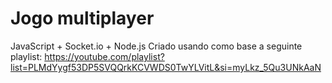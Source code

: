 # Jogo multiplayer
JavaScript + Socket.io + Node.js
Criado usando como base a seguinte playlist:
https://youtube.com/playlist?list=PLMdYygf53DP5SVQQrkKCVWDS0TwYLVitL&si=myLkz_5Qu3UNkAaN
